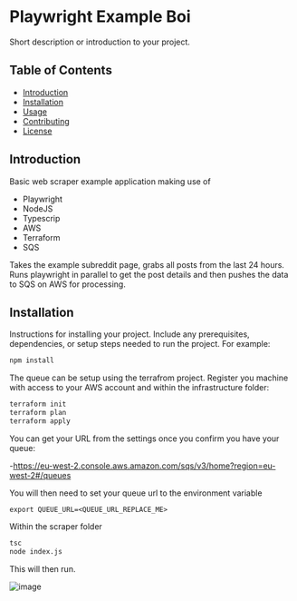 # Playwright Example Boi

Short description or introduction to your project.

## Table of Contents

- [Introduction](#introduction)
- [Installation](#installation)
- [Usage](#usage)
- [Contributing](#contributing)
- [License](#license)

## Introduction

Basic web scraper example application making use of 
 - Playwright
 - NodeJS
 - Typescrip
 - AWS
 - Terraform
 - SQS

 Takes the example subreddit page, grabs all posts from the last 24 hours. Runs playwright in parallel to get the post details and then pushes the data to SQS on AWS for processing.

## Installation

Instructions for installing your project. Include any prerequisites, dependencies, or setup steps needed to run the project. For example:

```bash
npm install
```

The queue can be setup using the terrafrom project.
Register you machine with access to your AWS account and within the infrastructure folder:

```bash
terraform init
terraform plan
terraform apply
```
You can get your URL from the settings once you confirm you have your queue:

-https://eu-west-2.console.aws.amazon.com/sqs/v3/home?region=eu-west-2#/queues

You will then need to set your queue url to the environment variable

```
export QUEUE_URL=<QUEUE_URL_REPLACE_ME>     
```

Within the scraper folder

```bash
tsc
node index.js
```

This will then run.

![image](https://github.com/Alchemy86/Scraper-Boi/assets/9347697/9e891fd5-dc15-4b60-9d79-a0884a1e7275)

